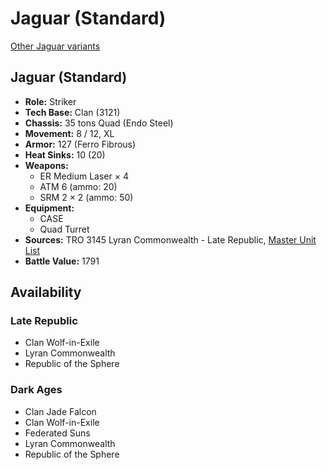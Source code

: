 # Jaguar (Standard)

[Other Jaguar variants](../jaguar.md)

## Jaguar (Standard)
- **Role:** Striker
- **Tech Base:** Clan (3121)
- **Chassis:** 35 tons Quad (Endo Steel)
- **Movement:** 8 / 12, XL
- **Armor:** 127 (Ferro Fibrous)
- **Heat Sinks:** 10 (20)
- **Weapons:**
  - ER Medium Laser × 4
  - ATM 6 (ammo: 20)
  - SRM 2 × 2 (ammo: 50)
- **Equipment:**
  - CASE
  - Quad Turret
- **Sources:** TRO 3145 Lyran Commonwealth - Late Republic, [Master Unit List](http://masterunitlist.info/Unit/Details/6612/jaguar-standard)
- **Battle Value:** 1791

## Availability

### Late Republic
- Clan Wolf-in-Exile
- Lyran Commonwealth
- Republic of the Sphere

### Dark Ages
- Clan Jade Falcon
- Clan Wolf-in-Exile
- Federated Suns
- Lyran Commonwealth
- Republic of the Sphere


